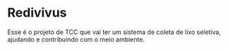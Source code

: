 # Redivivus
Esse é o projeto de TCC que vai ter um sistema de coleta de lixo seletiva, ajudando e contribuindo com o meio ambiente.

